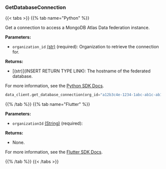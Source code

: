 ### GetDatabaseConnection

{{< tabs >}}
{{% tab name="Python" %}}

Get a connection to access a MongoDB Atlas Data federation instance.

**Parameters:**

- `organization_id` [(str)](https://docs.python.org/3/library/stdtypes.html#text-sequence-type-str) (required): Organization to retrieve the connection for.

**Returns:**

- [(str)](INSERT RETURN TYPE LINK): The hostname of the federated database.

For more information, see the [Python SDK Docs](https://python.viam.dev/autoapi/viam/app/data_client/index.html#viam.app.data_client.DataClient.get_database_connection).

``` python {class="line-numbers linkable-line-numbers"}
data_client.get_database_connection(org_id="a12b3c4e-1234-1abc-ab1c-ab1c2d345abc")
```

{{% /tab %}}
{{% tab name="Flutter" %}}

**Parameters:**

- `organizationId` [(String)](https://api.flutter.dev/flutter/dart-core/String-class.html) (required):

**Returns:**

- None.

For more information, see the [Flutter SDK Docs](https://flutter.viam.dev/viam_protos.app.data/DataServiceClient/getDatabaseConnection.html).

{{% /tab %}}
{{< /tabs >}}
